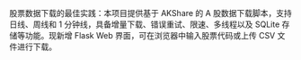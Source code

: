 股票数据下载的最佳实践：本项目提供基于 AKShare 的 A 股数据下载脚本，支持日线、周线和 1 分钟线，具备增量下载、错误重试、限速、多线程以及 SQLite 存储等功能。现新增 Flask Web 界面，可在浏览器中输入股票代码或上传 CSV 文件进行下载。
